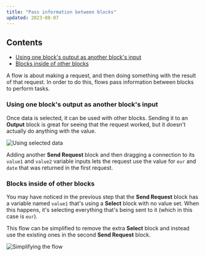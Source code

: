 ```yaml
---
title: "Pass information between blocks"
updated: 2023-08-07
---
```


## Contents

* [Using one block's output as another block's input](#using-one-blocks-output-as-another-blocks-input)
* [Blocks inside of other blocks](#blocks-inside-of-other-blocks)

A flow is about making a request, and then doing something with the result of that request. In order to do this, flows pass information between blocks to perform tasks.

### Using one block's output as another block's input

Once data is selected, it can be used with other blocks. Sending it to an **Output** block is great for seeing that the request worked, but it doesn't actually do anything with the value.

![Using selected data](https://assets.postman.com/postman-labs-docs/concepts/updated-using-selected-data.gif)

Adding another **Send Request** block and then dragging a connection to its `value1` and `value2` variable inputs lets the request use the value for `eur` and `date` that was returned in the first request.

### Blocks inside of other blocks

You may have noticed in the previous step that the **Send Request** block has a variable named `value1` that's using a **Select** block with no value set. When this happens, it's selecting everything that's being sent to it (which in this case is `eur`).

This flow can be simplified to remove the extra **Select** block and instead use the existing ones in the second **Send Request** block.

![Simplifying the flow](https://assets.postman.com/postman-labs-docs/concepts/updated-simplifying-the-flow.gif)
